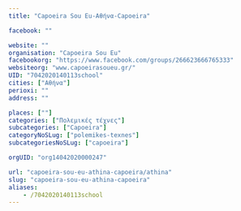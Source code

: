 ```yaml
---
title: "Capoeira Sou Eu-Αθήνα-Capoeira"

facebook: ""

website: ""
organisation: "Capoeira Sou Eu"
facebookorg: "https://www.facebook.com/groups/266623666765333"
websiteorg: "www.capoeirasoueu.gr/"
UID: "7042020140113school"
cities: ["Αθήνα"]
perioxi: ""
address: ""

places: [""]
categories: ["Πολεμικές τέχνες"]
subcategories: ["Capoeira"]
categoryNoSLug: ["polemikes-texnes"]
subcategoriesNoSLug: ["capoeira"]

orgUID: "org14042020000247"

url: "capoeira-sou-eu-athina-capoeira/athina"
slug: "capoeira-sou-eu-athina-capoeira"
aliases:
    - /7042020140113school
---
```





